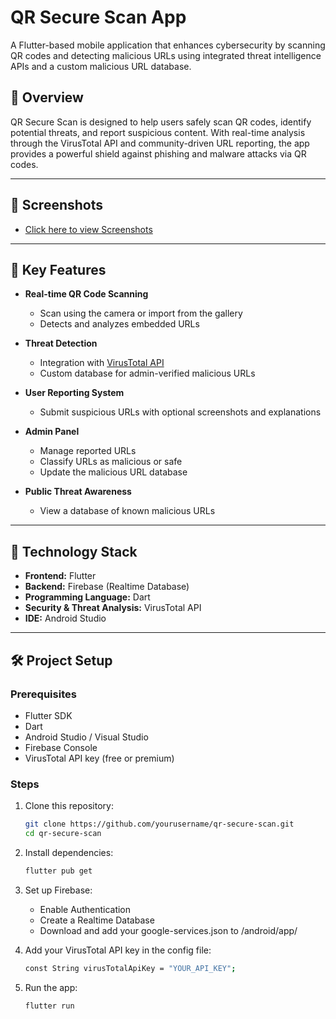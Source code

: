 # QR Secure Scan App

A Flutter-based mobile application that enhances cybersecurity by scanning QR codes and detecting malicious URLs using integrated threat intelligence APIs and a custom malicious URL database.

## 📱 Overview

QR Secure Scan is designed to help users safely scan QR codes, identify potential threats, and report suspicious content. With real-time analysis through the VirusTotal API and community-driven URL reporting, the app provides a powerful shield against phishing and malware attacks via QR codes.

---

## 📸 Screenshots

- [Click here to view Screenshots](screenshots/)

----

## 🚨 Key Features

- **Real-time QR Code Scanning**

  - Scan using the camera or import from the gallery
  - Detects and analyzes embedded URLs
- **Threat Detection**

  - Integration with [VirusTotal API](https://www.virustotal.com/)
  - Custom database for admin-verified malicious URLs
- **User Reporting System**

  - Submit suspicious URLs with optional screenshots and explanations
- **Admin Panel**

  - Manage reported URLs
  - Classify URLs as malicious or safe
  - Update the malicious URL database
- **Public Threat Awareness**

  - View a database of known malicious URLs

---

## 🧠 Technology Stack

- **Frontend:** Flutter
- **Backend:** Firebase (Realtime Database)
- **Programming Language:** Dart
- **Security & Threat Analysis:** VirusTotal API
- **IDE:** Android Studio

---

## 🛠️ Project Setup

### Prerequisites

- Flutter SDK
- Dart
- Android Studio / Visual Studio
- Firebase Console
- VirusTotal API key (free or premium)

### Steps

1. Clone this repository:
   ```bash
   git clone https://github.com/yourusername/qr-secure-scan.git
   cd qr-secure-scan

2. Install dependencies:
   ```bash
   flutter pub get

3. Set up Firebase:

   - Enable Authentication
   - Create a Realtime Database
   - Download and add your google-services.json to /android/app/

4. Add your VirusTotal API key in the config file:
   ```bash
   const String virusTotalApiKey = "YOUR_API_KEY";

5. Run the app:
   ```bash
   flutter run
